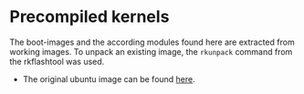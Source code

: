 Precompiled kernels
===================

The boot-images and the according modules found here are extracted from working images.
To unpack an existing image, the `rkunpack` command from the rkflashtool was used.

* The original ubuntu image can be found [here](http://dl.radxa.com/rock_pro/images/ubuntu/nand/radxa_rock_pro_ubuntu_14.04_desktop_fhd_140823_update.zip). 
